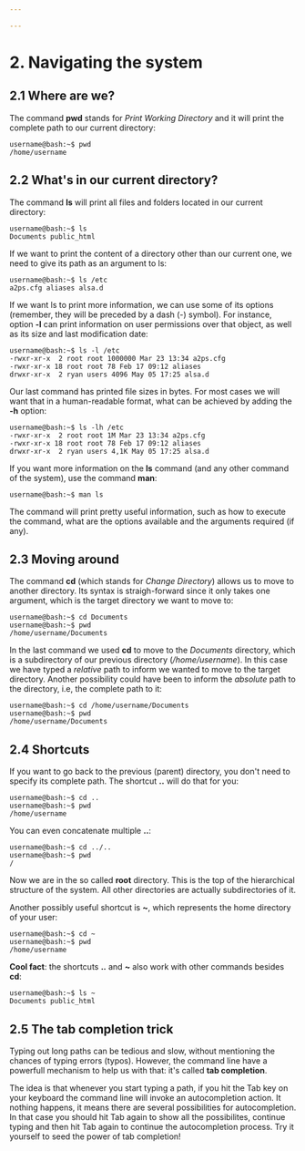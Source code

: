 ```yaml
---  

---
```


# 2. Navigating the system  <a name="navigating-the-system"></a> 
## 2.1 Where are we?  <a name="where-are-we?"></a> 
The command **pwd** stands for *Print Working Directory* and it will print the complete path to our current directory:  
```console  
username@bash:~$ pwd  
/home/username
```  

## 2.2 What's in our current directory?  <a name="what's-in-our-current-directory?"></a> 
The command **ls** will print all files and folders located in our current directory:  
```console  
username@bash:~$ ls  
Documents public_html
```  
If we want to print the content of a directory other than our current one, we need to give its path as an argument to ls:  
```  
username@bash:~$ ls /etc  
a2ps.cfg aliases alsa.d 
```  
If we want ls to print more information, we can use some of its options (remember, they will be preceded by a dash (-) symbol). For instance, option **-l** can print information on user permissions over that object, as well as its size and last modification date:  
```console  
username@bash:~$ ls -l /etc
-rwxr-xr-x  2 root root 1000000 Mar 23 13:34 a2ps.cfg
-rwxr-xr-x 18 root root 78 Feb 17 09:12 aliases
drwxr-xr-x  2 ryan users 4096 May 05 17:25 alsa.d
```  
Our last command has printed file sizes in bytes. For most cases we will want that in a human-readable format, what can be achieved by adding the **-h** option:  
```console  
username@bash:~$ ls -lh /etc
-rwxr-xr-x  2 root root 1M Mar 23 13:34 a2ps.cfg
-rwxr-xr-x 18 root root 78 Feb 17 09:12 aliases
drwxr-xr-x  2 ryan users 4,1K May 05 17:25 alsa.d
```  

If you want more information on the **ls** command (and any other command of the system), use the command **man**:  
```console  
username@bash:~$ man ls
```  
The command will print pretty useful information, such as how to execute the command, what are the options available and the arguments required (if any). 

## 2.3 Moving around  <a name="moving-around"></a> 
The command **cd** (which stands for *Change Directory*) allows us to move to another directory. Its syntax is straigh-forward since it only takes one argument, which is the target directory we want to move to:  
```console  
username@bash:~$ cd Documents  
username@bash:~$ pwd  
/home/username/Documents
``` 
In the last command we used **cd** to move to the *Documents* directory, which is a subdirectory of our previous directory (*/home/username*). In this case we have typed a *relative* path to inform we wanted to move to the target directory. Another possibility could have been to inform the *absolute* path to the directory, i.e, the complete path to it:  
```console  
username@bash:~$ cd /home/username/Documents
username@bash:~$ pwd  
/home/username/Documents
``` 

## 2.4 Shortcuts <a name="shortcuts"></a> 
If you want to go back to the previous (parent) directory, you don't need to specify its complete path. The shortcut **..** will do that for you:  
```console  
username@bash:~$ cd ..  
username@bash:~$ pwd  
/home/username
```  
You can even concatenate multiple **..**:  
```console    
username@bash:~$ cd ../..  
username@bash:~$ pwd  
/
```  
Now we are in the so called **root** directory. This is the top of the hierarchical structure of the system. All other directories are actually subdirectories of it.  

Another possibly useful shortcut is **~**, which represents the home directory of your user:  
```console  
username@bash:~$ cd ~  
username@bash:~$ pwd  
/home/username
```  

**Cool fact**: the shortcuts **..** and **~** also work with other commands besides **cd**:  
```console  
username@bash:~$ ls ~  
Documents public_html
```  

## 2.5 The tab completion trick <a name="the-tab-completion-trick"></a>  
Typing out long paths can be tedious and slow, without mentioning the chances of typing errors (typos). However, the command line have a powerfull mechanism to help us with that: it's called **tab completion**.  

The idea is that whenever you start typing a path, if you hit the Tab key on your keyboard the command line will invoke an autocompletion action. It nothing happens, it means there are several possibilities for autocompletion. In that case you should hit Tab again to show all the possibilites, continue typing and then hit Tab again to continue the autocompletion process. Try it yourself to seed the power of tab completion!
